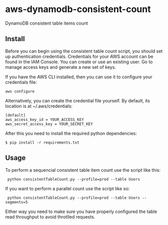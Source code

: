 # aws-dynamodb-consistent-count
DynamoDB consistent table items count

## Install

Before you can begin using the consistent table count script, you should set up authentication credentials. Credentials for your AWS account can be found in the IAM Console. You can create or use an existing user. Go to manage access keys and generate a new set of keys.

If you have the AWS CLI installed, then you can use it to configure your credentials file:

`aws configure`

Alternatively, you can create the credential file yourself. By default, its location is at ~/.aws/credentials:

```
[default]
aws_access_key_id = YOUR_ACCESS_KEY
aws_secret_access_key = YOUR_SECRET_KEY
```

After this you need to install the required python dependencies: 

```
$ pip install -r requirements.txt
```

## Usage

To perform a sequencial consistent table item count use the script like this:

```
 python consistentTableCount.py --profile=prod --table Users
```

If you want to perform a parallel count use the script like so:

```
 python consistentTableCount.py --profile=prod --table Users --segments=5
```

Either way you need to make sure you have properly configured the table read throughput to avoid throtlled requests.
